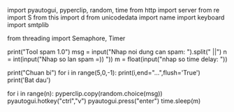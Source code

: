 import pyautogui, pyperclip, random, time
from http import server
from re import S
from this import d
from unicodedata import name
import keyboard
import smtplib

from threading import Semaphore, Timer

print("Tool spam 1.0")
msg = input("Nhap noi dung can spam: ").split(" ||")
n = int(input("Nhap so lan spam =)) "))
m = float(input("nhap so time delay: "))

print("Chuan bi")
for i in range(5,0,-1):
    print(i,end="...",flush='True')
print('Bat dau')

for i in range(n):
    pyperclip.copy(random.choice(msg))
    pyautogui.hotkey("ctrl","v")
    pyautogui.press("enter")
    time.sleep(m)
